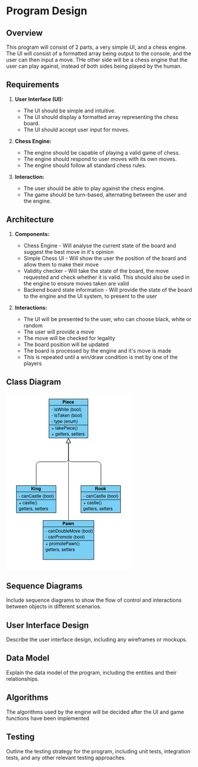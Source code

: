 # Program Design

## Overview

This program will consist of 2 parts, a very simple UI, and a chess engine. The UI will consist of a formatted array being output to the console, and the user can then input a move. THe other side will be a chess engine that the user can play against, instead of both sides being played by the human.

## Requirements

1. **User Interface (UI):**
    - The UI should be simple and intuitive.
    - The UI should display a formatted array representing the chess board.
    - The UI should accept user input for moves.

2. **Chess Engine:**
    - The engine should be capable of playing a valid game of chess.
    - The engine should respond to user moves with its own moves.
    - The engine should follow all standard chess rules.

3. **Interaction:**
    - The user should be able to play against the chess engine.
    - The game should be turn-based, alternating between the user and the engine.

## Architecture

1. **Components:**
    - Chess Engine - Will analyse the current state of the board and suggest the best move in it's opinion
    - Simple Chess UI - Will show the user the position of the board and allow them to make their move
    - Validity checker - Will take the state of the board, the move requested and check whether it is valid. This should also be used in the engine to ensure moves taken are valid
    - Backend board state information - Will provide the state of the board to the engine and the UI system, to present to the user

2. **Interactions:**
    - The UI will be presented to the user, who can choose black, white or random
    - The user will provide a move
    - The move will be checked for legality
    - The board position will be updated
    - The board is processed by the engine and it's move is made
    - This is repeated until a win/draw condition is met by one of the players 

## Class Diagram

![Class diagram for the pieces on the board. Standard pieces can use the main class, special pieces can use their particular classes](assets/pieceClassDiagram.png)

## Sequence Diagrams

Include sequence diagrams to show the flow of control and interactions between objects in different scenarios.

## User Interface Design

Describe the user interface design, including any wireframes or mockups.

## Data Model

Explain the data model of the program, including the entities and their relationships.

## Algorithms

The algorithms used by the engine will be decided after the UI and game functions have been implemented

## Testing

Outline the testing strategy for the program, including unit tests, integration tests, and any other relevant testing approaches.
